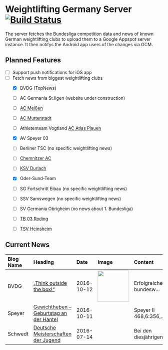 # Weightlifting Germany Server [![Build Status](https://travis-ci.org/WGierke/weightlifting_germany_server.svg?branch=master)](https://travis-ci.org/WGierke/weightlifting_germany_server)

The server fetches the Bundesliga competition data and news of known German weightlifting clubs to upload them to a Google Appspot server instance.
It then notifys the Android app users of the changes via GCM.

## Planned Features
- [ ] Support push notifications for iOS app  
- [ ] Fetch news from biggest weightlifting clubs
    - [X] BVDG (TopNews)
    - [ ] AC Germania St.Ilgen (website under construction)
    - [ ] [AC Meißen](http://www.ac-meissen.de/index.php?start=1)
    - [ ] [AC Mutterstadt](http://www.ac-mutterstadt.de/index.php?start=1)
    - [ ] Athletenteam Vogtland [AC Atlas Plauen](https://acatlas.wordpress.com/)
    - [X] AV Speyer 03
    - [ ] Berliner TSC (no specific weightlifting news)
    - [ ] [Chemnitzer AC](http://chemnitzer-athletenclub.de/aktuelles/news/page/1/)
    - [ ] [KSV Durlach](http://ksvdurlach.de/news?page_n54=1)
    - [X] Oder-Sund-Team
    - [ ] SG Fortschritt Eibau (no specific weightlifting news)
    - [ ] SSV Samswegen (no specific weightlifting news)
    - [ ] SV Germania Obrigheim (no news about 1. Bundesliga)
    - [ ] [TB 03 Roding](http://www.tb03-gewichtheben.de/page/1/)
    - [ ] [TSV Heinsheim](http://gewichtheben.tsv-heinsheim.de/index.php?start=1)


## Current News

| Blog Name   | Heading                                                                                                             | Date       | Image                                                                                                                   | Content                 |
|:------------|:--------------------------------------------------------------------------------------------------------------------|:-----------|:------------------------------------------------------------------------------------------------------------------------|:------------------------|
| BVDG        | [„Think outside the box!“](http://www.german-weightlifting.de/think-outside-the-box/)                               | 2016-10-12 | <img src='http://www.german-weightlifting.de/wp-content/uploads/2016/10/WB-Kienbaum-2016-Mühlbauer.jpg' width='100px'/> | Erfolgreiche bundesw... |
| Speyer      | [Gewichtheben – Geburtstag an der Hantel](http://www.av03-speyer.de/2016/10/gewichtheben-geburtstag-an-der-hantel/) | 2016-10-11 |                                                                                                                         | Speyer II 468,6:356,... |
| Schwedt     | [Deutsche Meisterschaften der Jugend](http://gewichtheben.blauweiss65-schwedt.de/?p=7331)                           | 2016-07-14 |                                                                                                                         | Bei den diesjährigen... |